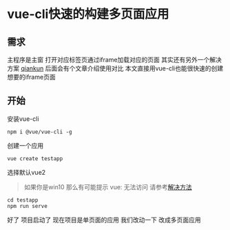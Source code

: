 # vue-cli快速的构建多页面应用

## 需求
主程序是主窗 打开对应标签页通过iframe加载对应的页面 
其实还有另外一个解决方案 [qiankun](https://qiankun.umijs.org/zh)  后面会有个文章介绍使用对比
本文直接用vue-cli也能很快速的创建想要的iframe页面
## 开始
安装vue-cli
```
npm i @vue/vue-cli -g
```
创建一个应用
```
vue create testapp
```
选择默认vue2
> 如果你是win10 那么有可能提示 vue: 无法访问 请参考[解决方法](http://object.bitcron.com/%E6%9D%82%E8%AE%B0/cnpm%E6%8A%A5%E9%94%99.md)

```
cd testapp
npm run serve
```
好了 项目启动了 
现在项目是单页面的应用 我们改动一下 改成多页面应用